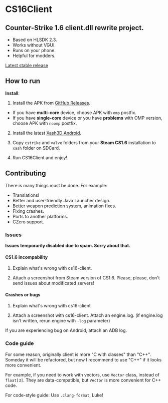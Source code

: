 # CS16Client
## Counter-Strike 1.6 client.dll rewrite project.

* Based on HLSDK 2.3. 
* Works without VGUI.
* Runs on your phone.
* Helpful for modders.

[Latest stable release](https://github.com/SDLash3D/cs16-client/releases/latest)

## How to run

**Install**:

1) Install the APK from [GitHub Releases](https://github.com/SDLash3D/cs16-client/releases/latest). 
* If you have **multi-core** device, choose APK with `omp` postfix. 
* If you have **single-core** device or you have **problems** with OMP version, choose APK with `noomp` postfix.

2) Install the latest [Xash3D Android](https://github.com/SDLash3D/xash3d-android-project/releases/latest).

3) Copy `cstrike` and `valve` folders from your **Steam CS1.6** installation to `xash` folder on SDCard.

4) Run CS16Client and enjoy!

## Contributing

There is many things must be done. For example:

* Translations!
* Better and user-friendly Java Launcher design.
* Better weapon prediction system, animation fixes.
* Fixing crashes.
* Ports to another platforms.
* CZero support.

### Issues

**Issues temporarily disabled due to spam. Sorry about that.**

#### CS1.6 incompability
1) Explain what's wrong with cs16-client.

2) Attach a screenshot from Steam version of CS1.6. Please, please, don't send issues about modificated servers!

#### Crashes or bugs
1) Explain what's wrong with cs16-client

2) Attach a screenshot with cs16-client. Attach an engine.log. (if engine.log isn't written, rerun engine with `-log` parameter)

If you are experiencing bug on Android, attach an ADB log. 

### Code guide

For some reason, originally client is more "C with classes" than "C++". Someday it will be refactored, but now I recommend to use "C++" if it looks more convenient. 

For example, if you need to work with vectors, use `Vector` class, instead of `float[3]`. They are data-compatible, but `Vector` is more convenient for C++ code.

For code-style guide: Use `.clang-format`, Luke!
